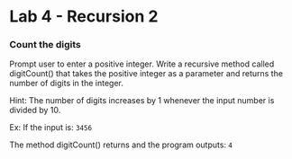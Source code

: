 # Lab 4 - Recursion 2


### Count the digits
Prompt user to enter a positive integer. Write a recursive method called digitCount() that takes the positive integer as a parameter and returns the number of digits in the integer.

Hint: The number of digits increases by 1 whenever the input number is divided by 10.



Ex: If the input is:
`3456`

The method digitCount() returns and the program outputs:
`4`
